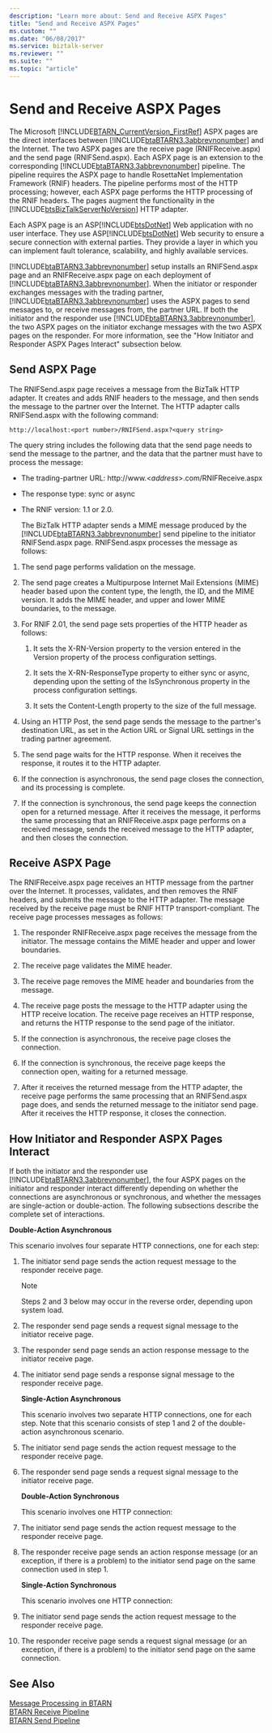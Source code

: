 ```yaml
---
description: "Learn more about: Send and Receive ASPX Pages"
title: "Send and Receive ASPX Pages"
ms.custom: ""
ms.date: "06/08/2017"
ms.service: biztalk-server
ms.reviewer: ""
ms.suite: ""
ms.topic: "article"
---
```

# Send and Receive ASPX Pages
The Microsoft [!INCLUDE[BTARN_CurrentVersion_FirstRef](../../includes/btarn-currentversion-firstref-md.md)] ASPX pages are the direct interfaces between [!INCLUDE[btaBTARN3.3abbrevnonumber](../../includes/btabtarn3-3abbrevnonumber-md.md)] and the Internet. The two ASPX pages are the receive page (RNIFReceive.aspx) and the send page (RNIFSend.aspx). Each ASPX page is an extension to the corresponding [!INCLUDE[btaBTARN3.3abbrevnonumber](../../includes/btabtarn3-3abbrevnonumber-md.md)] pipeline. The pipeline requires the ASPX page to handle RosettaNet Implementation Framework (RNIF) headers. The pipeline performs most of the HTTP processing; however, each ASPX page performs the HTTP processing of the RNIF headers. The pages augment the functionality in the [!INCLUDE[btsBizTalkServerNoVersion](../../includes/btsbiztalkservernoversion-md.md)] HTTP adapter.  
  
 Each ASPX page is an ASP[!INCLUDE[btsDotNet](../../includes/btsdotnet-md.md)] Web application with no user interface. They use ASP[!INCLUDE[btsDotNet](../../includes/btsdotnet-md.md)] Web security to ensure a secure connection with external parties. They provide a layer in which you can implement fault tolerance, scalability, and highly available services.  
  
 [!INCLUDE[btaBTARN3.3abbrevnonumber](../../includes/btabtarn3-3abbrevnonumber-md.md)] setup installs an RNIFSend.aspx page and an RNIFReceive.aspx page on each deployment of [!INCLUDE[btaBTARN3.3abbrevnonumber](../../includes/btabtarn3-3abbrevnonumber-md.md)]. When the initiator or responder exchanges messages with the trading partner, [!INCLUDE[btaBTARN3.3abbrevnonumber](../../includes/btabtarn3-3abbrevnonumber-md.md)] uses the ASPX pages to send messages to, or receive messages from, the partner URL. If both the initiator and the responder use [!INCLUDE[btaBTARN3.3abbrevnonumber](../../includes/btabtarn3-3abbrevnonumber-md.md)], the two ASPX pages on the initiator exchange messages with the two ASPX pages on the responder. For more information, see the "How Initiator and Responder ASPX Pages Interact" subsection below.  
  
## Send ASPX Page  
 The RNIFSend.aspx page receives a message from the BizTalk HTTP adapter. It creates and adds RNIF headers to the message, and then sends the message to the partner over the Internet. The HTTP adapter calls RNIFSend.aspx with the following command:  
  
```  
http://localhost:<port number>/RNIFSend.aspx?<query string>  
```  
  
 The query string includes the following data that the send page needs to send the message to the partner, and the data that the partner must have to process the message:  
  
- The trading-partner URL: http://www.\<*address*\>.com/RNIFReceive.aspx  
  
- The response type: sync or async  
  
- The RNIF version: 1.1 or 2.0.  
  
  The BizTalk HTTP adapter sends a MIME message produced by the [!INCLUDE[btaBTARN3.3abbrevnonumber](../../includes/btabtarn3-3abbrevnonumber-md.md)] send pipeline to the initiator RNIFSend.aspx page. RNIFSend.aspx processes the message as follows:  
  
1.  The send page performs validation on the message.  
  
2.  The send page creates a Multipurpose Internet Mail Extensions (MIME) header based upon the content type, the length, the ID, and the MIME version. It adds the MIME header, and upper and lower MIME boundaries, to the message.  
  
3.  For RNIF 2.01, the send page sets properties of the HTTP header as follows:  
  
    1.  It sets the X-RN-Version property to the version entered in the Version property of the process configuration settings.  
  
    2.  It sets the X-RN-ResponseType property to either sync or async, depending upon the setting of the IsSynchronous property in the process configuration settings.  
  
    3.  It sets the Content-Length property to the size of the full message.  
  
4.  Using an HTTP Post, the send page sends the message to the partner's destination URL, as set in the Action URL or Signal URL settings in the trading partner agreement.  
  
5.  The send page waits for the HTTP response. When it receives the response, it routes it to the HTTP adapter.  
  
6.  If the connection is asynchronous, the send page closes the connection, and its processing is complete.  
  
7.  If the connection is synchronous, the send page keeps the connection open for a returned message. After it receives the message, it performs the same processing that an RNIFReceive.aspx page performs on a received message, sends the received message to the HTTP adapter, and then closes the connection.  
  
## Receive ASPX Page  
 The RNIFReceive.aspx page receives an HTTP message from the partner over the Internet. It processes, validates, and then removes the RNIF headers, and submits the message to the HTTP adapter. The message received by the receive page must be RNIF HTTP transport-compliant. The receive page processes messages as follows:  
  
1.  The responder RNIFReceive.aspx page receives the message from the initiator. The message contains the MIME header and upper and lower boundaries.  
  
2.  The receive page validates the MIME header.  
  
3.  The receive page removes the MIME header and boundaries from the message.  
  
4.  The receive page posts the message to the HTTP adapter using the HTTP receive location. The receive page receives an HTTP response, and returns the HTTP response to the send page of the initiator.  
  
5.  If the connection is asynchronous, the receive page closes the connection.  
  
6.  If the connection is synchronous, the receive page keeps the connection open, waiting for a returned message.  
  
7.  After it receives the returned message from the HTTP adapter, the receive page performs the same processing that an RNIFSend.aspx page does, and sends the returned message to the initiator send page. After it receives the HTTP response, it closes the connection.  
  
## How Initiator and Responder ASPX Pages Interact  
 If both the initiator and the responder use [!INCLUDE[btaBTARN3.3abbrevnonumber](../../includes/btabtarn3-3abbrevnonumber-md.md)], the four ASPX pages on the initiator and responder interact differently depending on whether the connections are asynchronous or synchronous, and whether the messages are single-action or double-action. The following subsections describe the complete set of interactions.  
  
 **Double-Action Asynchronous**  
  
 This scenario involves four separate HTTP connections, one for each step:  
  
1. The initiator send page sends the action request message to the responder receive page.  
  
   > [!NOTE]
   >  Steps 2 and 3 below may occur in the reverse order, depending upon system load.  
  
2. The responder send page sends a request signal message to the initiator receive page.  
  
3. The responder send page sends an action response message to the initiator receive page.  
  
4. The initiator send page sends a response signal message to the responder receive page.  
  
   **Single-Action Asynchronous**  
  
   This scenario involves two separate HTTP connections, one for each step. Note that this scenario consists of step 1 and 2 of the double-action asynchronous scenario.  
  
5. The initiator send page sends the action request message to the responder receive page.  
  
6. The responder send page sends a request signal message to the initiator receive page.  
  
   **Double-Action Synchronous**  
  
   This scenario involves one HTTP connection:  
  
7. The initiator send page sends the action request message to the responder receive page.  
  
8. The responder receive page sends an action response message (or an exception, if there is a problem) to the initiator send page on the same connection used in step 1.  
  
   **Single-Action Synchronous**  
  
   This scenario involves one HTTP connection:  
  
9. The initiator send page sends the action request message to the responder receive page.  
  
10. The responder receive page sends a request signal message (or an exception, if there is a problem) to the initiator send page on the same connection.  
  
## See Also  
 [Message Processing in BTARN](../../adapters-and-accelerators/accelerator-rosettanet/message-processing-in-btarn.md)   
 [BTARN Receive Pipeline](../../adapters-and-accelerators/accelerator-rosettanet/btarn-receive-pipeline.md)   
 [BTARN Send Pipeline](../../adapters-and-accelerators/accelerator-rosettanet/btarn-send-pipeline.md)
